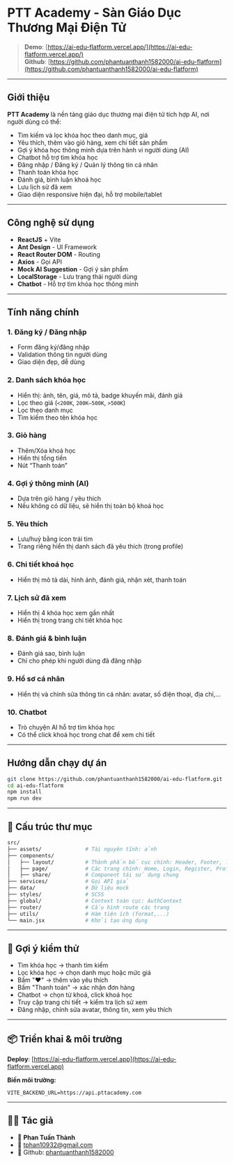 # PTT Academy - Sàn Giáo Dục Thương Mại Điện Tử

> **Demo**: [https://ai-edu-flatform.vercel.app/](https://ai-edu-flatform.vercel.app/)  
> **Github**: [https://github.com/phantuanthanh1582000/ai-edu-flatform](https://github.com/phantuanthanh1582000/ai-edu-flatform)

---

## Giới thiệu

**PTT Academy** là nền tảng giáo dục thương mại điện tử tích hợp AI, nơi người dùng có thể:

- Tìm kiếm và lọc khóa học theo danh mục, giá
- Yêu thích, thêm vào giỏ hàng, xem chi tiết sản phẩm
- Gợi ý khóa học thông minh dựa trên hành vi người dùng (AI)
- Chatbot hỗ trợ tìm khóa học
- Đăng nhập / Đăng ký / Quản lý thông tin cá nhân
- Thanh toán khóa học
- Đánh giá, bình luận khoá học
- Lưu lịch sử đã xem
- Giao diện responsive hiện đại, hỗ trợ mobile/tablet

---

## Công nghệ sử dụng

- **ReactJS** + Vite
- **Ant Design** - UI Framework
- **React Router DOM** - Routing
- **Axios** - Gọi API
- **Mock AI Suggestion** - Gợi ý sản phẩm
- **LocalStorage** - Lưu trạng thái người dùng
- **Chatbot** - Hỗ trợ tìm khóa học thông minh

---

## Tính năng chính

### 1. Đăng ký / Đăng nhập

- Form đăng ký/đăng nhập
- Validation thông tin người dùng
- Giao diện đẹp, dễ dùng

### 2. Danh sách khóa học

- Hiển thị: ảnh, tên, giá, mô tả, badge khuyến mãi, đánh giá
- Lọc theo giá (`<200K`, `200K–500K`, `>500K`)
- Lọc theo danh mục
- Tìm kiếm theo tên khóa học

### 3. Giỏ hàng

- Thêm/Xóa khoá học
- Hiển thị tổng tiền
- Nút “Thanh toán”

### 4. Gợi ý thông minh (AI)

- Dựa trên giỏ hàng / yêu thích
- Nếu không có dữ liệu, sẽ hiển thị toàn bộ khoá học

### 5. Yêu thích

- Lưu/huỷ bằng icon trái tim
- Trang riêng hiển thị danh sách đã yêu thích (trong profile)

### 6. Chi tiết khoá học

- Hiển thị mô tả dài, hình ảnh, đánh giá, nhận xét, thanh toán

### 7. Lịch sử đã xem

- Hiển thị 4 khóa học xem gần nhất
- Hiển thị trong trang chi tiết khóa học

### 8. Đánh giá & bình luận

- Đánh giá sao, bình luận
- Chỉ cho phép khi người dùng đã đăng nhập

### 9. Hồ sơ cá nhân

- Hiển thị và chỉnh sửa thông tin cá nhân: avatar, số điện thoại, địa chỉ,...

### 10. Chatbot

- Trò chuyện AI hỗ trợ tìm khóa học
- Có thể click khoá học trong chat để xem chi tiết

---

## Hướng dẫn chạy dự án

```bash
git clone https://github.com/phantuanthanh1582000/ai-edu-flatform.git
cd ai-edu-flatform
npm install
npm run dev
```

---

## 📁 Cấu trúc thư mục

```bash
src/
├── assets/              # Tài nguyên tĩnh: ảnh
├── components/
│   ├── layout/          # Thành phần bố cục chính: Header, Footer, layout.user
│   ├── page/            # Các trang chính: Home, Login, Register, Profile, Cart,...
│   ├── share/           # Component tái sử dụng chung
├── services/            # Gọi API giả
├── data/                # Dữ liệu mock
├── styles/              # SCSS
├── global/              # Context toàn cục: AuthContext
├── router/              # Cấu hình route các trang
├── utils/               # Hàm tiện ích (format,...)
└── main.jsx             # Khởi tạo ứng dụng

```

---

## 🧪 Gợi ý kiểm thử

- Tìm khóa học → thanh tìm kiếm
- Lọc khóa học → chọn danh mục hoặc mức giá
- Bấm "❤️" → thêm vào yêu thích
- Bấm "Thanh toán" → xác nhận đơn hàng
- Chatbot → chọn từ khoá, click khoá học
- Truy cập trang chi tiết → kiểm tra lịch sử xem
- Đăng nhập, chỉnh sửa avatar, thông tin, xem yêu thích

---

## 📦 Triển khai & môi trường

**Deploy**: [https://ai-edu-flatform.vercel.app](https://ai-edu-flatform.vercel.app)

**Biến môi trường:**

```env
VITE_BACKEND_URL=https://api.pttacademy.com
```

---

## 👨‍💼 Tác giả

- 👤 **Phan Tuấn Thành**
- 📧 [tphan10932@gmail.com](mailto:tphan10932@gmail.com)
- 🔗 Github: [phantuanthanh1582000](https://github.com/phantuanthanh1582000)
